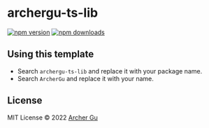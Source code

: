 # archergu-ts-lib

[![npm version](https://badgen.net/npm/v/archergu-ts-lib)](https://npm.im/archergu-ts-lib) [![npm downloads](https://badgen.net/npm/dm/archergu-ts-lib)](https://npm.im/archergu-ts-lib)

## Using this template

- Search `archergu-ts-lib` and replace it with your package name.
- Search `ArcherGu` and replace it with your name.

## License

MIT License © 2022 [Archer Gu](https://github.com/archergu)
